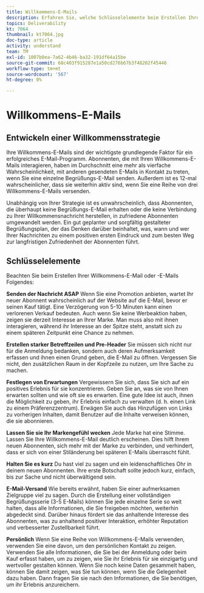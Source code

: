 ```yaml
---
title: Willkommens-E-Mails
description: Erfahren Sie, welche Schlüsselelemente beim Erstellen Ihrer Willkommens-E-Mails zu beachten sind.
topics: Deliverability
kt: 7064
thumbnail: kt7064.jpg
doc-type: article
activity: understand
team: TM
exl-id: 1007b0ea-7a62-4b46-ba32-191df64a15be
source-git-commit: 68c403f915287e1a50cd276b67b3f48202f45446
workflow-type: tm+mt
source-wordcount: '567'
ht-degree: 0%

---
```


# Willkommens-E-Mails

## Entwickeln einer Willkommensstrategie

Ihre Willkommens-E-Mails sind der wichtigste grundlegende Faktor für ein erfolgreiches E-Mail-Programm. Abonnenten, die mit Ihren Willkommens-E-Mails interagieren, haben im Durchschnitt eine mehr als vierfache Wahrscheinlichkeit, mit anderen gesendeten E-Mails in Kontakt zu treten, wenn Sie eine einzelne Begrüßungs-E-Mail senden. Außerdem ist es 12-mal wahrscheinlicher, dass sie weiterhin aktiv sind, wenn Sie eine Reihe von drei Willkommens-E-Mails versenden.

Unabhängig von Ihrer Strategie ist es unwahrscheinlich, dass Abonnenten, die überhaupt keine Begrüßungs-E-Mail erhalten oder die keine Verbindung zu Ihrer Willkommensnachricht herstellen, in zufriedene Abonnenten umgewandelt werden. Ein gut geplanter und sorgfältig gestalteter Begrüßungsplan, der das Denken darüber beinhaltet, was, wann und wer Ihrer Nachrichten zu einem positiven ersten Eindruck und zum besten Weg zur langfristigen Zufriedenheit der Abonnenten führt.

## Schlüsselelemente

Beachten Sie beim Erstellen Ihrer Willkommens-E-Mail oder -E-Mails Folgendes:

**Senden der Nachricht ASAP**
Wenn Sie eine Promotion anbieten, wartet Ihr neuer Abonnent wahrscheinlich auf der Website auf die E-Mail, bevor er seinen Kauf tätigt. Eine Verzögerung von 5-10 Minuten kann einen verlorenen Verkauf bedeuten. Auch wenn Sie keine Werbeaktion haben, zeigen sie derzeit Interesse an Ihrer Marke. Man muss also mit ihnen interagieren, während ihr Interesse an der Spitze steht, anstatt sich zu einem späteren Zeitpunkt eine Chance zu nehmen.

**Erstellen starker Betreffzeilen und Pre-Header**
Sie müssen sich nicht nur für die Anmeldung bedanken, sondern auch deren Aufmerksamkeit erfassen und ihnen einen Grund geben, die E-Mail zu öffnen. Vergessen Sie nicht, den zusätzlichen Raum in der Kopfzeile zu nutzen, um Ihre Sache zu machen.

**Festlegen von Erwartungen**
Vergewissern Sie sich, dass Sie sich auf ein positives Erlebnis für sie konzentrieren. Geben Sie an, was sie von Ihnen erwarten sollten und wie oft sie es erwarten. Eine gute Idee ist auch, ihnen die Möglichkeit zu geben, ihr Erlebnis einfach zu verwalten (d. h. einen Link zu einem Präferenzzentrum). Erwägen Sie auch das Hinzufügen von Links zu vorherigen Inhalten, damit Benutzer auf die Inhalte verweisen können, die sie abonnieren.

**Lassen Sie sie Ihr Markengefühl wecken**
Jede Marke hat eine Stimme. Lassen Sie Ihre Willkommens-E-Mail deutlich erscheinen. Dies hilft Ihrem neuen Abonnenten, sich mehr mit der Marke zu verbinden, und verhindert, dass er sich von einer Stiländerung bei späteren E-Mails überrascht fühlt.

**Halten Sie es kurz**
Du hast viel zu sagen und ein leidenschaftliches Ohr in deinem neuen Abonnenten. Ihre erste Botschaft sollte jedoch kurz, einfach, bis zur Sache und nicht überwältigend sein.

**E-Mail-Versand**
Wie bereits erwähnt, haben Sie einer aufmerksamen Zielgruppe viel zu sagen. Durch die Erstellung einer vollständigen Begrüßungsserie (3-5 E-Mails) können Sie jede einzelne Serie so weit halten, dass alle Informationen, die Sie freigeben möchten, weiterhin abgedeckt sind. Darüber hinaus fördert sie das anhaltende Interesse des Abonnenten, was zu anhaltend positiver Interaktion, erhöhter Reputation und verbesserter Zustellbarkeit führt.

**Persönlich**
Wenn Sie eine Reihe von Willkommens-E-Mails verwenden, verwenden Sie eine davon, um den persönlichen Kontakt zu zeigen. Verwenden Sie alle Informationen, die Sie bei der Anmeldung oder beim Kauf erfasst haben, um zu zeigen, wie Sie ihr Erlebnis für sie einzigartig und wertvoller gestalten können. Wenn Sie noch keine Daten gesammelt haben, können Sie damit zeigen, was Sie tun können, wenn Sie die Gelegenheit dazu haben. Dann fragen Sie sie nach den Informationen, die Sie benötigen, um ihr Erlebnis anzureichern.
